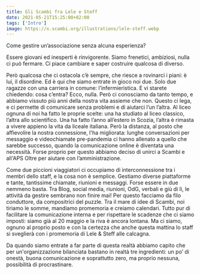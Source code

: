 ```yaml
---
title: Gli Scambi fra Lele e Steff
date: 2021-05-21T15:25:00+02:00
tags: ['Intro']
image: https://x.scambi.org/illustrations/lele-steff.webp
---
```

Come gestire un’associazione senza alcuna esperienza?

Essere giovani ed inesperti è rinvigorente. Siamo frenetici, ambiziosi, nulla ci può fermare. Ci piace cambiare e saper costruire qualcosa di diverso.

Però qualcosa che ci ostacola c’è sempre, che riesce a rovinarci i piani: è lui, il disordine. Ed è qui che siamo entrate in gioco noi due. Solo due ragazze con una carriera in comune: l’infermieristica. E vi starete chiedendo: cosa c’entra? Ecco, nulla. Però ci conosciamo da tanto tempo, e abbiamo vissuto più anni della nostra vita assieme che non. Questo ci lega, e ci permette di comunicare senza problemi e di aiutarci l’un l’altra. Al liceo ognuna di noi ha fatto le proprie scelte: una ha studiato al liceo classico, l’altra allo scientifico. Una ha fatto l’anno all’estero in Scozia, l’altra è rimasta a vivere appieno la vita da liceale italiana. Però la distanza, al posto che affievolire la nostra connessione, l'ha migliorata: lunghe conversazioni per messaggio e videochiamate pre-pandemia ci hanno allenato a quello che sarebbe successo, quando la comunicazione online è diventata una necessità. Forse proprio per questo abbiamo deciso di unirci a Scambi e all'APS Oltre per aiutare con l’amministrazione.

Come due piccioni viaggiatori ci occupiamo di interconnessione tra i membri dello staff, e la cosa non è semplice. Gestiamo diverse piattaforme e tante, tantissime chiamate, riunioni e messaggi. Forse essere in due nemmeno basta. Tra Blog, social media, riunioni, OdG, verbali e giù di lì, le attività da gestire sembrano non finire mai! Per questo facciamo da filo conduttore, da compositrici del puzzle. Tra il mare di idee di Scambi, noi tiriamo le somme, mandiamo promemoria e creiamo calendari. Tutto pur di facilitare la comunicazione interna e per rispettare le scadenze che ci siamo imposti: siamo già al 20 maggio e la riva è ancora lontana. Ma ci siamo, ognuno al proprio posto e con la certezza che anche questa mattina lo staff si sveglierà con i promemoria di Lele &amp; Steff alle calcagna.

Da quando siamo entrate a far parte di questa realtà abbiamo capito che per un'organizzazione bilanciata bastano in realtà tre ingredienti: un po’ di onestà, buona comunicazione e soprattutto zero, ma proprio nessuna, possibilità di procrastinare.
